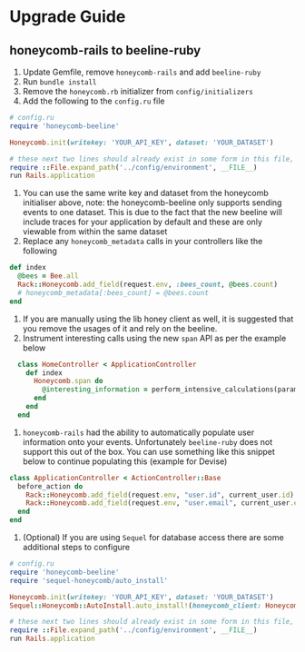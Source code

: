 # Upgrade Guide

## honeycomb-rails to beeline-ruby

1. Update Gemfile, remove `honeycomb-rails` and add `beeline-ruby`
1. Run `bundle install`
1. Remove the `honeycomb.rb` initializer from `config/initializers`
1. Add the following to the `config.ru` file
  ```ruby
  # config.ru
  require 'honeycomb-beeline'

  Honeycomb.init(writekey: 'YOUR_API_KEY', dataset: 'YOUR_DATASET')

  # these next two lines should already exist in some form in this file, it's important to init the honeycomb library before this
  require ::File.expand_path('../config/environment', __FILE__)
  run Rails.application
  ```
1. You can use the same write key and dataset from the honeycomb initialiser above, note: the honeycomb-beeline only supports sending events to one dataset. This is due to the fact that the new beeline will include traces for your application by default and these are only viewable from within the same dataset
1. Replace any `honeycomb_metadata` calls in your controllers like the following
  ```ruby
  def index
    @bees = Bee.all
    Rack::Honeycomb.add_field(request.env, :bees_count, @bees.count)
    # honeycomb_metadata[:bees_count] = @bees.count
  end
  ```
1. If you are manually using the lib honey client as well, it is suggested that you remove the usages of it and rely on the beeline.
1. Instrument interesting calls using the new `span` API as per the example below
  ```ruby
    class HomeController < ApplicationController
      def index
        Honeycomb.span do
          @interesting_information = perform_intensive_calculations(params[:honey])
        end
      end
    end
  ```
1. `honeycomb-rails` had the ability to automatically populate user information onto your events. Unfortunately `beeline-ruby` does not support this out of the box. You can use something like this snippet below to continue populating this (example for Devise)
  ```ruby
  class ApplicationController < ActionController::Base
    before_action do
      Rack::Honeycomb.add_field(request.env, "user.id", current_user.id)
      Rack::Honeycomb.add_field(request.env, "user.email", current_user.email)
    end
  end
  ```
1. (Optional) If you are using `Sequel` for database access there are some additional steps to configure
  ```ruby
  # config.ru
  require 'honeycomb-beeline'
  require 'sequel-honeycomb/auto_install'

  Honeycomb.init(writekey: 'YOUR_API_KEY', dataset: 'YOUR_DATASET')
  Sequel::Honeycomb::AutoInstall.auto_install!(honeycomb_client: Honeycomb.client, logger: Honeycomb.logger)

  # these next two lines should already exist in some form in this file, it's important to init the honeycomb library before this
  require ::File.expand_path('../config/environment', __FILE__)
  run Rails.application
  ```
